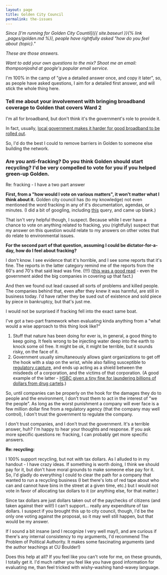 ```yaml
---
layout: page
title: Golden City Council
permalink: the-issues
---
```


*Since [I'm running for Golden City Countil]({{ site.baseurl }}{% link _pages/golden.md %}), people have rightfully asked "how do you feel about {topic}."*

*These are those answers.*

*Want to add your own questions to the mix? Shoot me an email: thompsonjoshd at google's popular email service.*

I'm 100% in the camp of "give a detailed answer once, and copy it later", so, as people have asked questions, I aim for a detailed first answer, and will stick the whole thing here.

### Tell me about your involvement with bringing broadband coverage to Golden that covers Ward 2

I'm all for broadband, but don't think it's the government's role to provide it.

In fact, usually, [local government makes it harder for good broadband to be rolled out](https://www.wired.com/2013/07/we-need-to-stop-focusing-on-just-cable-companies-and-blame-local-government-for-dismal-broadband-competition/).

So, I'd do the best I could to remove barriers in Golden to someone else building the network.

### Are you anti-fracking? Do you think Golden should start recycling? I'd be very compelled to vote for you if you helped green-up Golden.

Re: fracking - I have a two part answer

<!--more-->

**First, from a "how would I vote on various matters", it won't matter what I think about it.** Golden city council has (to my knowledge) not even mentioned the word fracking in any of it's documentation, agendas, or minutes. (I did a bit of googling, including [this](https://www.google.com/search?q=site%3Acityofgolden.net+fracking&oq=site%3Acityofgolden.net+fracking&aqs=chrome..69i57j69i58.5773j0j4&sourceid=chrome&ie=UTF-8) query, and came up blank.)

That isn't very helpful though, I suspect. Because while I ever have a chance to vote on anything related to fracking, you (rightfully) suspect that my answer on this question would relate to my answers on other votes that do relate to environmental issues.

**For the second part of that question, assuming I could be dictator-for-a-day, how do I feel about fracking?**

I don't know. I see evidence that it's horrible, and I see some reports that it's fine. The reports in the latter category remind me of the reports from the 60's and 70's that said lead was fine. (!!!) ([this was a good read](https://www.thenation.com/article/secret-history-lead/) - even the government aided the big companies in covering up that fact.)

And then we found out lead caused all sorts of problems and killed people. The companies behind that, even after they knew it was harmful, are still in business today. I'd have rather they be sued out of existence and sold piece by piece in bankruptcy, but that's just me.

I would not be surprised if fracking fell into the exact same boat.

I've got a two-part framework when evaluating kinda anything from a "what would a wise approach to this thing look like?"

1. Stuff that nature has been doing for ever is, in general, a good thing to keep going. It feels wrong to be injecting water deep into the earth to knock some oil free. It might be ok, it might be terrible, but it sounds risky, on the face of it.
2. Government usually simultaneously allows giant organizations to get off the hook with a slap on the wrist, while also falling susceptible to [regulatory capture](https://en.wikipedia.org/wiki/Regulatory_capture), and ends up acting as a shield between the misdeeds of a corporation, and the victims of that corporation. (A good example of the latter - [HSBC given a tiny fine for laundering billions of dollars from drug cartels](https://www.rollingstone.com/politics/news/outrageous-hsbc-settlement-proves-the-drug-war-is-a-joke-20121213).)

So, until companies can be properly on the hook for the damages they do to people and the environment, I don't trust them to act in the interest of "we the people". As long as the worst punishment a company will ever face is a few million dollar fine from a regulatory agency (that the company may well control), I don't trust the government to regulate the company.

I don't trust companies, and I don't trust the government. It's a terrible answer, huh? I'm happy to hear your thoughts and response. If you ask more specific questions re: fracking, I can probably get more specific answers.

**Re: recycling:**

I 100% support recycling, but not with tax dollars. As I alluded to in my handout - I have crazy ideas. If something is worth doing, I think we should pay for it, but don't have moral grounds to make someone else pay for it. So, I'd gladly do everything I could to clear the path for a company that wanted to run a recycling business (I bet there's lots of red tape about who can and cannot have bins in the street at a given time, etc.) but I would not vote in favor of allocating tax dollars to it (or anything else, for that matter.)

Since tax dollars are just dollars taken out of the paychecks of citizens (and taken against their will!) I can't support... really any expenditure of tax dollars. I suspect if you brought this up to city council, though, I'd be the only one voting against the proposal, so it may well still happen, but that would be my answer.

If I sound a bit insane (and I recognize I very well may!), and are curious if there's any internal consistency to my arguments, I'd recommend The Problem of Political Authority. It makes some fascinating arguments (and the author teachings at CU Boulder!)

Does this help at all? If you feel like you can't vote for me, on these grounds, I totally get it. I'd much rather you feel like you have good information for evaluating me, than feel tricked with wishy-washing hand-wavey language.
